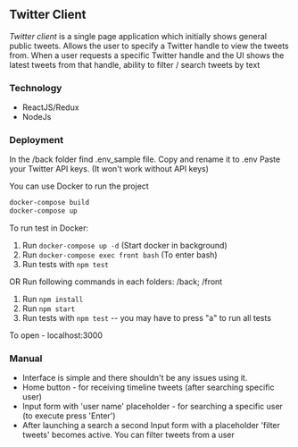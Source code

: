 ## Twitter Client

*Twitter client* is a single page application which initially shows general public tweets. Allows the user to specify a Twitter handle to view the tweets from. When a user requests a specific Twitter handle and the UI shows the latest tweets from that handle, ability to filter / search tweets by text

### Technology

- ReactJS/Redux
- NodeJs

### Deployment

In the /back folder find .env_sample file. Copy and rename it to .env
Paste your Twitter API keys. (It won't work without API keys)

You can use Docker to run the project

```sh
docker-compose build
docker-compose up
```
To run test in Docker:
1. Run `docker-compose up -d` (Start docker in background)
2. Run `docker-compose exec front bash` (To enter bash)
3. Run tests with `npm test`

OR
Run following commands in each folders: /back; /front
1. Run `npm install`
2. Run `npm start`
3. Run tests with `npm test` -- you may have to press "a" to run all tests

To open  - localhost:3000

### Manual

* Interface is simple and there shouldn't be any issues using it.
* Home button - for receiving timeline tweets (after searching specific user)
* Input form with 'user name' placeholder - for searching a specific user (to execute press 'Enter')
* After launching a search a second Input form with a placeholder 'filter tweets' becomes active. You can filter tweets from a user 
